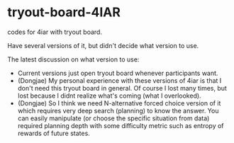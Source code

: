 # tryout-board-4IAR

codes for 4iar with tryout board.

Have several versions of it, but didn't decide what version to use.

The latest discussion on what version to use:

* Current versions just open tryout board whenever participants want.
* (Dongjae) My personal experience with these versions of 4iar is that I don't need this tryout board in general. Of course I lost many times, but lost because I didnt realize what's coming (what I overlooked).
* (Dongjae) So I think we need N-alternative forced choice version of it which requires very deep search (planning) to know the answer. You can easily manipulate (or choose the specific situation from data) required planning depth with some difficulty metric such as entropy of rewards of future states.
